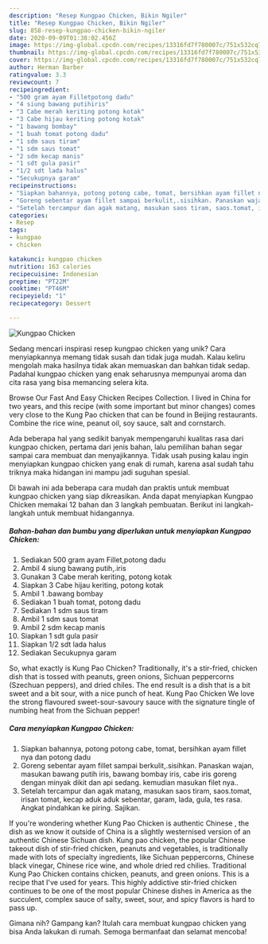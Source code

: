 ```yaml
---
description: "Resep Kungpao Chicken, Bikin Ngiler"
title: "Resep Kungpao Chicken, Bikin Ngiler"
slug: 858-resep-kungpao-chicken-bikin-ngiler
date: 2020-09-09T01:38:02.456Z
image: https://img-global.cpcdn.com/recipes/13316fd7f780007c/751x532cq70/kungpao-chicken-foto-resep-utama.jpg
thumbnail: https://img-global.cpcdn.com/recipes/13316fd7f780007c/751x532cq70/kungpao-chicken-foto-resep-utama.jpg
cover: https://img-global.cpcdn.com/recipes/13316fd7f780007c/751x532cq70/kungpao-chicken-foto-resep-utama.jpg
author: Herman Barber
ratingvalue: 3.3
reviewcount: 7
recipeingredient:
- "500 gram ayam Filletpotong dadu"
- "4 siung bawang putihiris"
- "3 Cabe merah keriting potong kotak"
- "3 Cabe hijau keriting potong kotak"
- "1 bawang bombay"
- "1 buah tomat potong dadu"
- "1 sdm saus tiram"
- "1 sdm saus tomat"
- "2 sdm kecap manis"
- "1 sdt gula pasir"
- "1/2 sdt lada halus"
- "Secukupnya garam"
recipeinstructions:
- "Siapkan bahannya, potong potong cabe, tomat, bersihkan ayam fillet nya dan potong dadu"
- "Goreng sebentar ayam fillet sampai berkulit,.sisihkan. Panaskan wajan, masukan bawang putih iris, bawang bombay iris, cabe iris goreng dengan minyak dikit dan api sedang. kemudian masukan filet nya.."
- "Setelah tercampur dan agak matang, masukan saos tiram, saos.tomat, irisan tomat, kecap aduk aduk sebentar, garam, lada, gula, tes rasa. Angkat pindahkan ke piring. Sajikan."
categories:
- Resep
tags:
- kungpao
- chicken

katakunci: kungpao chicken 
nutrition: 163 calories
recipecuisine: Indonesian
preptime: "PT22M"
cooktime: "PT46M"
recipeyield: "1"
recipecategory: Dessert

---
```



![Kungpao Chicken](https://img-global.cpcdn.com/recipes/13316fd7f780007c/751x532cq70/kungpao-chicken-foto-resep-utama.jpg)

Sedang mencari inspirasi resep kungpao chicken yang unik? Cara menyiapkannya memang tidak susah dan tidak juga mudah. Kalau keliru mengolah maka hasilnya tidak akan memuaskan dan bahkan tidak sedap. Padahal kungpao chicken yang enak seharusnya mempunyai aroma dan cita rasa yang bisa memancing selera kita.

Browse Our Fast And Easy Chicken Recipes Collection. I lived in China for two years, and this recipe (with some important but minor changes) comes very close to the Kung Pao chicken that can be found in Beijing restaurants. Combine the rice wine, peanut oil, soy sauce, salt and cornstarch.

Ada beberapa hal yang sedikit banyak mempengaruhi kualitas rasa dari kungpao chicken, pertama dari jenis bahan, lalu pemilihan bahan segar sampai cara membuat dan menyajikannya. Tidak usah pusing kalau ingin menyiapkan kungpao chicken yang enak di rumah, karena asal sudah tahu triknya maka hidangan ini mampu jadi suguhan spesial.


Di bawah ini ada beberapa cara mudah dan praktis untuk membuat kungpao chicken yang siap dikreasikan. Anda dapat menyiapkan Kungpao Chicken memakai 12 bahan dan 3 langkah pembuatan. Berikut ini langkah-langkah untuk membuat hidangannya.

<!--inarticleads1-->

##### Bahan-bahan dan bumbu yang diperlukan untuk menyiapkan Kungpao Chicken:

1. Sediakan 500 gram ayam Fillet,potong dadu
1. Ambil 4 siung bawang putih,.iris
1. Gunakan 3 Cabe merah keriting, potong kotak
1. Siapkan 3 Cabe hijau keriting, potong kotak
1. Ambil 1 .bawang bombay
1. Sediakan 1 buah tomat, potong dadu
1. Sediakan 1 sdm saus tiram
1. Ambil 1 sdm saus tomat
1. Ambil 2 sdm kecap manis
1. Siapkan 1 sdt gula pasir
1. Siapkan 1/2 sdt lada halus
1. Sediakan Secukupnya garam


So, what exactly is Kung Pao Chicken? Traditionally, it&#39;s a stir-fried, chicken dish that is tossed with peanuts, green onions, Sichuan peppercorns (Szechuan peppers), and dried chiles. The end result is a dish that is a bit sweet and a bit sour, with a nice punch of heat. Kung Pao Chicken We love the strong flavoured sweet-sour-savoury sauce with the signature tingle of numbing heat from the Sichuan pepper! 

<!--inarticleads2-->

##### Cara menyiapkan Kungpao Chicken:

1. Siapkan bahannya, potong potong cabe, tomat, bersihkan ayam fillet nya dan potong dadu
1. Goreng sebentar ayam fillet sampai berkulit,.sisihkan. Panaskan wajan, masukan bawang putih iris, bawang bombay iris, cabe iris goreng dengan minyak dikit dan api sedang. kemudian masukan filet nya..
1. Setelah tercampur dan agak matang, masukan saos tiram, saos.tomat, irisan tomat, kecap aduk aduk sebentar, garam, lada, gula, tes rasa. Angkat pindahkan ke piring. Sajikan.


If you&#39;re wondering whether Kung Pao Chicken is authentic Chinese , the dish as we know it outside of China is a slightly westernised version of an authentic Chinese Sichuan dish. Kung pao chicken, the popular Chinese takeout dish of stir-fried chicken, peanuts and vegetables, is traditionally made with lots of specialty ingredients, like Sichuan peppercorns, Chinese black vinegar, Chinese rice wine, and whole dried red chilies. Traditional Kung Pao Chicken contains chicken, peanuts, and green onions. This is a recipe that I&#39;ve used for years. This highly addictive stir-fried chicken continues to be one of the most popular Chinese dishes in America as the succulent, complex sauce of salty, sweet, sour, and spicy flavors is hard to pass up. 

Gimana nih? Gampang kan? Itulah cara membuat kungpao chicken yang bisa Anda lakukan di rumah. Semoga bermanfaat dan selamat mencoba!
